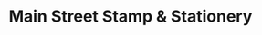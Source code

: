 ---
title: "Main Street Stamp & Stationery"
url: /tigard/main-street-stamp-and-stationery/
shop: office supplies
---